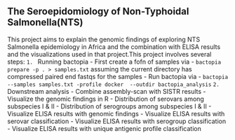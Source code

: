 ## The Seroepidomiology of Non-Typhoidal Salmonella(NTS)
This project aims to explain the genomic findings of exploring NTS Salmonella epidemiology in Africa and the combination with ELISA results and the visualizations used in that project.This project involves several steps:
`1. ` Running bactopia 
    - First create a fofn of samples via
      - ```bactopia prepare -p . > samples.txt``` assuming the current directory has compressed paired end fastqs for the samples
    - Run bactopia via
      - ```bactopia --samples samples.txt -profile docker  --outdir bactopia_analysis```
`2.` Downstream analysis
    - Combine assembly-scan with SISTR results
    - Visualize the genomic findings in R
      - Distribution of serovars among subspecies I & II
      - Distribution of serogroups among subspecies I & II
    - Visualize ELISA results with genomic findings 
      - Visualize ELISA results with serovar classification
      - Visualize ELISA results with serogroup classification
      - Visualize ELISA results with unique antigenic profile classification